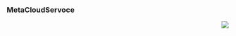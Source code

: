 <h3 align="left">MetaCloudServoce
  <p align="right"> <img src="https://komarev.com/ghpvc/?username=TheMetaCloudService&label=Profile%20views&color=e6a40b&style=flat" /> </p>
</h3>
